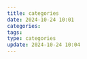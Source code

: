 ```yaml
---
title: categories
date: 2024-10-24 10:01
categories: 
tags: 
type: categories
update: 2024-10-24 10:04
---
```

